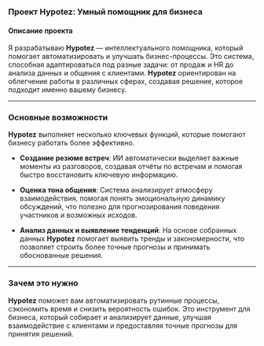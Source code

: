 
### Проект **Hypotez**: Умный помощник для бизнеса

#### Описание проекта

Я разрабатываю **Hypotez** — интеллектуального помощника, который помогает автоматизировать и улучшать бизнес-процессы. Это система, способная адаптироваться под разные задачи: от продаж и HR до анализа данных и общения с клиентами. **Hypotez** ориентирован на облегчение работы в различных сферах, создавая решение, которое подходит именно вашему бизнесу.

---

### Основные возможности

**Hypotez** выполняет несколько ключевых функций, которые помогают бизнесу работать более эффективно.

- **Создание резюме встреч**: ИИ автоматически выделяет важные моменты из разговоров, создавая отчёты по встречам и помогая быстро восстановить ключевую информацию.
  
- **Оценка тона общения**: Система анализирует атмосферу взаимодействия, помогая понять эмоциональную динамику обсуждений, что полезно для прогнозирования поведения участников и возможных исходов.

- **Анализ данных и выявление тенденций**: На основе собранных данных **Hypotez** помогает выявить тренды и закономерности, что позволяет строить более точные прогнозы и принимать обоснованные решения.

---

### Зачем это нужно

**Hypotez** поможет вам автоматизировать рутинные процессы, сэкономить время и снизить вероятность ошибок. Это инструмент для бизнеса, который собирает и анализирует данные, улучшая взаимодействие с клиентами и предоставляя точные прогнозы для принятия решений.